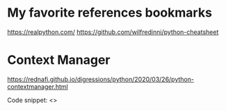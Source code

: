 # My favorite references bookmarks
https://realpython.com/
https://github.com/wilfredinni/python-cheatsheet

# Context Manager 
https://rednafi.github.io/digressions/python/2020/03/26/python-contextmanager.html

Code snippet: <>
